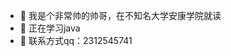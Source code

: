 - 👋 我是个非常帅的帅哥，在不知名大学安康学院就读
- 🌱 正在学习java
- 🏏 联系方式qq：2312545741

<!---
lsy-73/lsy-73 is a ✨ special ✨ repository because its `README.md` (this file) appears on your GitHub profile.
You can click the Preview link to take a look at your changes.
--->
